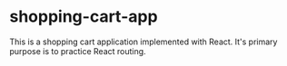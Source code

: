 # shopping-cart-app

This is a shopping cart application implemented with React. It's primary purpose is to practice React routing.
